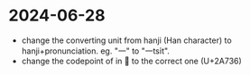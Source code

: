 # 2024-06-28
- change the converting unit from hanji (Han character) to hanji+pronunciation. eg. "一" to "一tsi̍t".
- change the codepoint of in 𪜶 to the correct one (U+2A736) 